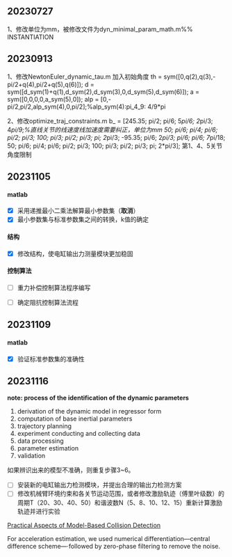 ## 20230727

1、修改单位为mm，被修改文件为dyn_minimal_param_math.m\%% INSTANTIATION

## 20230913

1、修改NewtonEuler_dynamic_tau.m
加入初始角度
th = sym([0,q(2),q(3),-pi/2+q(4),pi/2+q(5),q(6)]);
d = sym([d_sym(1)+q(1),d_sym(2),d_sym(3),0,d_sym(5),d_sym(6)]);
a = sym([0,0,0,0,a_sym(5),0]);
alp = [0,-pi/2,pi/2,alp_sym(4),0,pi/2];%alp_sym(4):pi_4_9: 4/9*pi

2、修改optimize_traj_constraints.m
	    b_ = [245.35; pi/2; pi/6; 5*pi/6; 2*pi/3; 4*pi/9;%直线关节的线速度线加速度需要纠正，单位为mm
	          50; pi/6; pi/4; pi/6; pi/2; pi/3;
		      100; pi/3; pi/2; pi/3; pi; 2*pi/3;
		      -95.35; pi/6; 2*pi/3; pi/6; pi/6; 7*pi/18;
	          50; pi/6; pi/4; pi/6; pi/2; pi/3;
		      100; pi/3; pi/2; pi/3; pi; 2*pi/3];
第1、4、5关节角度限制

## 20231105

#### matlab

- [x] 采用递推最小二乘法解算最小参数集（**取消**）
- [x] 最小参数集与标准参数集之间的转换，k值的确定

#### 结构

- [x] 修改结构，使电缸输出力测量模块更加稳固

#### 控制算法

- [ ] 重力补偿控制算法程序编写

- [ ] 确定阻抗控制算法流程

## 20231109

#### matlab

- [x] 验证标准参数集的准确性

## 20231116

**note: process of the identification of the dynamic parameters**

1. derivation of the dynamic model in regressor form
2. computation of base inertial parameters
3. trajectory planning
4. experiment conducting and collecting data
5. data processing
6. parameter estimation
7. validation

如果辨识出来的模型不准确，则重复步骤3~6。

- [ ] 安装新的电缸输出力检测模块，并提出合理的输出力检测方案
- [ ] 修改机械臂环境约束和各关节运动范围，或者修改激励轨迹（傅里叶级数）的周期T（20、30、40、50）和谐波数N（5、8、10、12、15）重新计算激励轨迹并进行实验

[Practical Aspects of Model-Based Collision Detection](https://www.frontiersin.org/articles/10.3389/frobt.2020.571574/full)

 For acceleration estimation, we used numerical differentiation—central difference scheme—·followed by zero-phase filtering to remove the noise.

